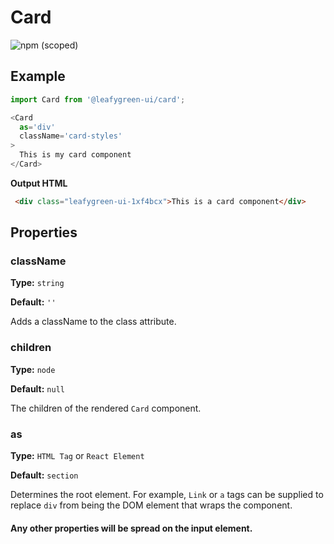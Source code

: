 # Card

![npm (scoped)](https://img.shields.io/npm/v/@leafygreen-ui/card.svg)

## Example

```Javascript
import Card from '@leafygreen-ui/card';

<Card
  as='div'
  className='card-styles'
>
  This is my card component
</Card>
```

**Output HTML**

```HTML
 <div class="leafygreen-ui-1xf4bcx">This is a card component</div>
```

## Properties

### className

**Type:** `string`

**Default:** `''`

Adds a className to the class attribute.

### children

**Type:** `node`

**Default:** `null`

The children of the rendered `Card` component.

### as

**Type:** `HTML Tag` or `React Element`

**Default:** `section`

Determines the root element. For example, `Link` or `a` tags can be supplied to replace `div` from being the DOM element that wraps the component.

#### Any other properties will be spread on the input element.
